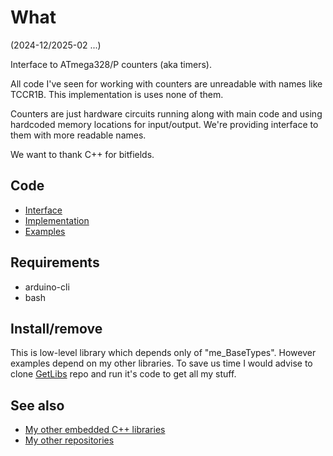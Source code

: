 # What

(2024-12/2025-02 ...)

Interface to ATmega328/P counters (aka timers).

All code I've seen for working with counters are unreadable with
names like TCCR1B. This implementation is uses none of them.

Counters are just hardware circuits running along with main code
and using hardcoded memory locations for input/output.
We're providing interface to them with more readable names.

We want to thank C++ for bitfields.

## Code

* [Interface][Interface]
* [Implementation][Implementation]
* [Examples][Examples]

## Requirements

  * arduino-cli
  * bash

## Install/remove

This is low-level library which depends only of "me_BaseTypes".
However examples depend on my other libraries. To save us time
I would advise to clone [GetLibs][GetLibs] repo and run it's code
to get all my stuff.

## See also

* [My other embedded C++ libraries][Embedded]
* [My other repositories][Repos]

[Interface]: src/me_Counters.h
[Implementation]: src/me_Counters.cpp
[Examples]: examples/

[GetLibs]: https://github.com/martin-eden/Embedded-Framework-GetLibs

[Embedded]: https://github.com/martin-eden/Embedded_Crafts/tree/master/Parts
[Repos]: https://github.com/martin-eden/contents
